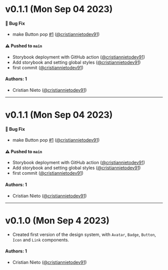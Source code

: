 # v0.1.1 (Mon Sep 04 2023)

#### 🐛 Bug Fix

- make Button pop [#1](https://github.com/cristiannietodev91/ui-forms-cs/pull/1) ([@cristiannietodev91](https://github.com/cristiannietodev91))

#### ⚠️ Pushed to `main`

- Storybook deployment with GitHub action ([@cristiannietodev91](https://github.com/cristiannietodev91))
- Add storybook and setting global styles ([@cristiannietodev91](https://github.com/cristiannietodev91))
- first commit ([@cristiannietodev91](https://github.com/cristiannietodev91))

#### Authors: 1

- Cristian Nieto ([@cristiannietodev91](https://github.com/cristiannietodev91))

---

# v0.1.1 (Mon Sep 04 2023)

#### 🐛 Bug Fix

- make Button pop [#1](https://github.com/cristiannietodev91/ui-forms-cs/pull/1) ([@cristiannietodev91](https://github.com/cristiannietodev91))

#### ⚠️ Pushed to `main`

- Storybook deployment with GitHub action ([@cristiannietodev91](https://github.com/cristiannietodev91))
- Add storybook and setting global styles ([@cristiannietodev91](https://github.com/cristiannietodev91))
- first commit ([@cristiannietodev91](https://github.com/cristiannietodev91))

#### Authors: 1

- Cristian Nieto ([@cristiannietodev91](https://github.com/cristiannietodev91))

---

# v0.1.0 (Mon Sep 4 2023)

- Created first version of the design system, with `Avatar`, `Badge`, `Button`, `Icon` and `Link` components.

#### Authors: 1

- Cristian Nieto ([@cristiannietodev91](https://github.com/cristiannietodev91))
